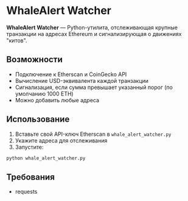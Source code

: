# WhaleAlert Watcher

**WhaleAlert Watcher** — Python-утилита, отслеживающая крупные транзакции на адресах Ethereum и сигнализирующая о движениях "китов".

## Возможности

- Подключение к Etherscan и CoinGecko API
- Вычисление USD-эквивалента каждой транзакции
- Сигнализация, если сумма превышает указанный порог (по умолчанию 1000 ETH)
- Можно добавить любые адреса

## Использование

1. Вставьте свой API-ключ Etherscan в `whale_alert_watcher.py`
2. Укажите адреса для отслеживания
3. Запустите:

```bash
python whale_alert_watcher.py
```

## Требования

- requests
